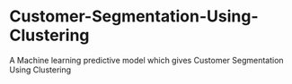 # Customer-Segmentation-Using-Clustering
A Machine learning predictive model which gives Customer Segmentation Using Clustering
